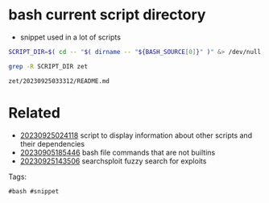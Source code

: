 # bash current script directory

- snippet used in a lot of scripts

```bash
SCRIPT_DIR=$( cd -- "$( dirname -- "${BASH_SOURCE[0]}" )" &> /dev/null && pwd )
```

```bash
grep -R SCRIPT_DIR zet
```

` zet/20230925033312/README.md `

# Related

- [20230925024118](/zet/20230925024118/README.md) script to display information about other scripts and their dependencies
- [20230905185446](/zet/20230905185446/README.md) bash file commands that are not builtins
- [20230925143506](/zet/20230925143506/README.md) searchsploit fuzzy search for exploits

Tags:

    #bash #snippet
